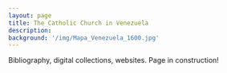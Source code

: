```yaml
---
layout: page
title: The Catholic Church in Venezuela
description:
background: '/img/Mapa_Venezuela_1600.jpg'
---
```

Bibliography, digital collections, websites.
Page in construction!

